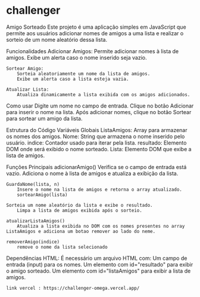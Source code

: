 # challenger 
Amigo Sorteado
Este projeto é uma aplicação simples em JavaScript que permite aos usuários adicionar nomes de amigos a uma lista e realizar o sorteio de um nome aleatório dessa lista.

Funcionalidades
    Adicionar Amigos:
        Permite adicionar nomes à lista de amigos.
        Exibe um alerta caso o nome inserido seja vazio.
    
    Sortear Amigo:
        Sorteia aleatoriamente um nome da lista de amigos.
        Exibe um alerta caso a lista esteja vazia.

    Atualizar Lista:
        Atualiza dinamicamente a lista exibida com os amigos adicionados.

Como usar
    Digite um nome no campo de entrada.
    Clique no botão Adicionar para inserir o nome na lista.
    Após adicionar nomes, clique no botão Sortear para sortear um amigo da lista.

Estrutura do Código
Variáveis Globais
    ListaAmigos: Array para armazenar os nomes dos amigos.
    Nome: String que armazena o nome inserido pelo usuário.
    indice: Contador usado para iterar pela lista.
    resultado: Elemento DOM onde será exibido o nome sorteado.
    Lista: Elemento DOM que exibe a lista de amigos.

Funções Principais
    adicionarAmigo()
        Verifica se o campo de entrada está vazio.
        Adiciona o nome à lista de amigos e atualiza a exibição da lista.

    GuardaNome(lista, n)
        Insere o nome na lista de amigos e retorna o array atualizado.
        sortearAmigo(lista)

    Sorteia um nome aleatório da lista e exibe o resultado.
        Limpa a lista de amigos exibida após o sorteio.

    atualizarListaAmigos()
        Atualiza a lista exibida no DOM com os nomes presentes no array ListaAmigos e adiciona um botao remover ao lado do neme.

    removerAmigo(indice)
        remove o nome da lista selecionado


Dependências
HTML: É necessário um arquivo HTML com:
    Um campo de entrada (input) para os nomes.
    Um elemento com id="resultado" para exibir o amigo sorteado.
    Um elemento com id="listaAmigos" para exibir a lista de amigos.


    link vercel : https://challenger-omega.vercel.app/